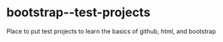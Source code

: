 # bootstrap--test-projects

Place to put test projects to learn the basics of github, html, and bootstrap
